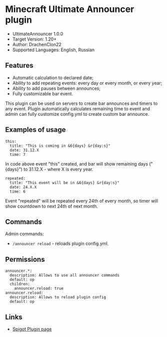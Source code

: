# Minecraft Ultimate Announcer plugin

- UltimateAnnouncer 1.0.0
- Target Version: 1.20+
- Author: DrachenClon22
- Supported Languages: English, Russian

## Features
- Automatic calculation to declared date;
- Ability to add repeating events: every day or every month, or every year;
- Ability to add pauses between announces;
- Fully customizable bar event.

This plugin can be used on servers to create bar announces and timers to any event. Plugin automatically calculates remaining time to event and admin can fully customize config.yml to create custom bar announce.

## Examples of usage
```MiniYAML
this:
  title: "This is coming in &6{days} &r{day:s}"
  date: 31.12.X
  time: 7
```
In code above event "this" created, and bar will show remaining days ("{days}") to 31.12.X - where X is every year.
```MiniYAML
repeated:
  title: "This event will be in &6{days} &r{day:s}"
  date: 24.X.X
  time: 6
```
Event "repeated" will be repeated every 24th of every month, so timer will show countdown to next 24th of next month.

## Commands
Admin commands:
- `/announcer reload` - reloads plugin config.yml.

## Permissions
```MiniYAML
announcer.*:
  description: Allows to use all announcer commands
  default: op
  children:
    announcer.reload: true
announcer.reload:
  description: Allows to reload plugin config
  default: op
```

## Links
* [Spigot Plugin page](https://www.spigotmc.org/resources/ultimate-announcer.113231/)
